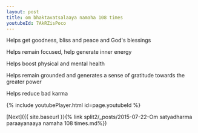 ```yaml
---
layout: post
title: om bhaktavatsalaaya namaha 108 times
youtubeId: 7AkRZisPoco
---
```

 
 
Helps get goodness, bliss and peace and God's blessings
 
Helps remain focused, help generate inner energy 
 
Helps boost physical and mental health 
 
Helps remain grounded and generates a sense of gratitude towards the greater power 
 
Helps reduce bad karma
 
 
 
 


{% include youtubePlayer.html id=page.youtubeId %}
 
[Next]({{ site.baseurl }}{% link  split2/_posts/2015-07-22-Om satyadharma paraayanaaya namaha 108 times.md%})
 
